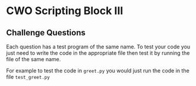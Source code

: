# CWO Scripting Block III
## Challenge Questions

Each question has a test program of the same name. To test your code you just need to write the code in the appropriate file then test it by running the file of the same name. 

For example to test the code in `greet.py` you would just run the code in the file `test_greet.py`

